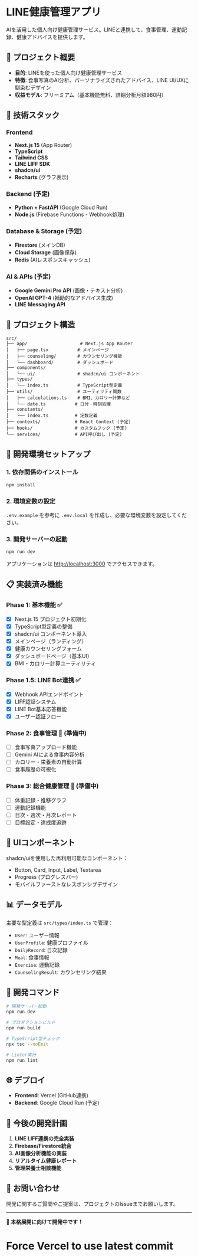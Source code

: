 # LINE健康管理アプリ

AIを活用した個人向け健康管理サービス。LINEと連携して、食事管理、運動記録、健康アドバイスを提供します。

## 🎯 プロジェクト概要

- **目的**: LINEを使った個人向け健康管理サービス
- **特徴**: 食事写真のAI分析、パーソナライズされたアドバイス、LINE UI/UXに馴染むデザイン
- **収益モデル**: フリーミアム（基本機能無料、詳細分析月額980円）

## 🔧 技術スタック

### Frontend
- **Next.js 15** (App Router)
- **TypeScript**
- **Tailwind CSS**
- **LINE LIFF SDK**
- **shadcn/ui**
- **Recharts** (グラフ表示)

### Backend (予定)
- **Python + FastAPI** (Google Cloud Run)
- **Node.js** (Firebase Functions - Webhook処理)

### Database & Storage (予定)
- **Firestore** (メインDB)
- **Cloud Storage** (画像保存)
- **Redis** (AIレスポンスキャッシュ)

### AI & APIs (予定)
- **Google Gemini Pro API** (画像・テキスト分析)
- **OpenAI GPT-4** (補助的なアドバイス生成)
- **LINE Messaging API**

## 📁 プロジェクト構造

```
src/
├── app/                    # Next.js App Router
│   ├── page.tsx           # メインページ
│   ├── counseling/        # カウンセリング機能
│   └── dashboard/         # ダッシュボード
├── components/
│   └── ui/                # shadcn/ui コンポーネント
├── types/
│   └── index.ts           # TypeScript型定義
├── utils/                 # ユーティリティ関数
│   ├── calculations.ts    # BMI、カロリー計算など
│   └── date.ts           # 日付・時刻処理
├── constants/
│   └── index.ts          # 定数定義
├── contexts/             # React Context (予定)
├── hooks/                # カスタムフック (予定)
└── services/             # API呼び出し (予定)
```

## 🚀 開発環境セットアップ

### 1. 依存関係のインストール
```bash
npm install
```

### 2. 環境変数の設定
`.env.example` を参考に `.env.local` を作成し、必要な環境変数を設定してください。

### 3. 開発サーバーの起動
```bash
npm run dev
```

アプリケーションは [http://localhost:3000](http://localhost:3000) でアクセスできます。

## 📋 実装済み機能

### Phase 1: 基本機能 ✅
- [x] Next.js 15 プロジェクト初期化
- [x] TypeScript型定義の整備
- [x] shadcn/ui コンポーネント導入
- [x] メインページ（ランディング）
- [x] 健康カウンセリングフォーム
- [x] ダッシュボードページ（基本UI）
- [x] BMI・カロリー計算ユーティリティ

### Phase 1.5: LINE Bot連携 ✅
- [x] Webhook APIエンドポイント
- [x] LIFF認証システム
- [x] LINE Bot基本応答機能
- [x] ユーザー認証フロー

### Phase 2: 食事管理 🚧 (準備中)
- [ ] 食事写真アップロード機能
- [ ] Gemini AIによる食事内容分析
- [ ] カロリー・栄養素の自動計算
- [ ] 食事履歴の可視化

### Phase 3: 総合健康管理 🚧 (準備中)
- [ ] 体重記録・推移グラフ
- [ ] 運動記録機能
- [ ] 日次・週次・月次レポート
- [ ] 目標設定・達成度追跡

## 🎨 UIコンポーネント

shadcn/uiを使用した再利用可能なコンポーネント：
- Button, Card, Input, Label, Textarea
- Progress (プログレスバー)
- モバイルファーストなレスポンシブデザイン

## 📊 データモデル

主要な型定義は `src/types/index.ts` で管理：
- `User`: ユーザー情報
- `UserProfile`: 健康プロファイル
- `DailyRecord`: 日次記録
- `Meal`: 食事情報
- `Exercise`: 運動記録
- `CounselingResult`: カウンセリング結果

## 🔧 開発コマンド

```bash
# 開発サーバー起動
npm run dev

# プロダクションビルド
npm run build

# TypeScript型チェック
npx tsc --noEmit

# Linter実行
npm run lint
```

## 🌐 デプロイ

- **Frontend**: Vercel (GitHub連携)
- **Backend**: Google Cloud Run (予定)

## 📝 今後の開発計画

1. **LINE LIFF連携の完全実装**
2. **Firebase/Firestore統合**
3. **AI画像分析機能の実装**
4. **リアルタイム健康レポート**
5. **管理栄養士相談機能**

## 📧 お問い合わせ

開発に関するご質問やご提案は、プロジェクトのIssueまでお願いします。

---

**🚀 本格展開に向けて開発中です！**
# Force Vercel to use latest commit
